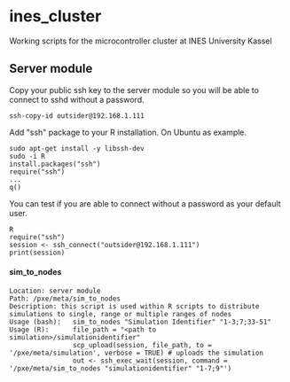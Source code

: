 # ines_cluster
Working scripts for the microcontroller cluster at INES University Kassel

## Server module

Copy your public ssh key to the server module so you will be able to connect to sshd without a password.
```
ssh-copy-id outsider@192.168.1.111
```

Add "ssh" package to your R installation. On Ubuntu as example.
```
sudo apt-get install -y libssh-dev
sudo -i R
install.packages("ssh")
require("ssh")
...
q()
```

You can test if you are able to connect without a password as your default user.
```
R
require("ssh")
session <- ssh_connect("outsider@192.168.1.111")
print(session)
```

#### sim_to_nodes
```
Location: server module
Path: /pxe/meta/sim_to_nodes
Description: this script is used within R scripts to distribute simulations to single, range or multiple ranges of nodes
Usage (bash):	sim_to_nodes "Simulation Identifier" "1-3;7;33-51"
Usage (R):		file_path = "<path to simulation>/simulationidentifier"
				scp_upload(session, file_path, to = '/pxe/meta/simulation', verbose = TRUE) # uploads the simulation
				out <- ssh_exec_wait(session, command = '/pxe/meta/sim_to_nodes "simulationidentifier" "1-7;9"')
```